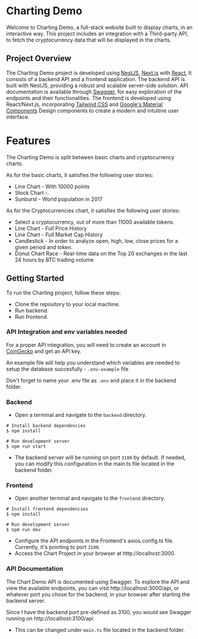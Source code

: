 # Charting Demo
Welcome to Charting Demo, a full-stack website built to display charts, in an interactive way. This project includes an integration with a Third-party API, to fetch the cryptocurrency data that will be displayed in the charts.

## Project Overview
The Charting Demo project is developed using [NestJS](https://nestjs.com/), [Next.js](https://nextjs.org/) with [React](https://react.dev/), It consists of a backend API and a frontend application. 
The backend API is built with NestJS, providing a robust and scalable server-side solution.
API documentation is available through [Swagger](https://swagger.io/), for easy exploration of the endpoints and their functionalities. 
The frontend is developed using React/Next.js, incorporating [Tailwind CSS](https://tailwindcss.com/) and [Google's Material Components](https://mui.com/components/) Design components to create a modern and intuitive user interface.

# Features
The Charting Demo is split between basic charts and cryptocurrency charts.

As for the basic charts, it satisfies the following user stories:
* Line Chart - With 10000 points
* Stock Chart -.
* Sunburst - World population in 2017

As for the Cryptocurrencies chart, it satisfies the following user stories:
* Select a cryptocurrency, out of more than 11000 available tokens.
* Line Chart - Full Price History
* Line Chart - Full Market Cap History 
* Candlestick - In order to analyze open, high, low, close prices for a given period and token.
* Donut Chart Race - Real-time data on the Top 20 exchanges in the last 24 hours by BTC trading volume

## Getting Started
To run the Charting project, follow these steps:
* Clone the repository to your local machine.
* Run backend.
* Run frontend.

### API Integration and env variables needed

For a proper API integration, you will need to create an account in [CoinGecko](https://www.coingecko.com/en/api/documentation) and get an API key.

An example file will help you understand which variables are needed to setup the database succesfully - `.env-example` file

Don't forget to name your .env file as `.env` and place it in the backend folder.


### Backend

* Open a terminal and navigate to the `backend` directory.
```
# Install backend dependencies
$ npm install 

# Run development server
$ npm run start
```
* The backend server will be running on port `3100` by default. If needed, you can modify this configuration in the main.ts file located in the backend folder.


### Frontend

* Open another terminal and navigate to the `frontend` directory.
```
# Install frontend dependencies
$ npm install 

# Run development server
$ npm run dev
```
* Configure the API endpoints in the Frontend's axios.config.ts file. Currently, it's pointing to port `3100`.
* Access the Chart Project in your browser at http://localhost:3000.

### API Documentation
The Chart Demo API is documented using Swagger.
To explore the API and view the available endpoints, you can visit http://localhost:3000/api, or whatever port you chose for the backend, in your browser after starting the backend server. 

Since I have the backend port pre-defined as 3100, you would see Swagger running on http://localhost:3100/api
 - This can be changed  under `main.ts` file located in the backend folder.

